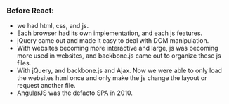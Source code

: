 ### Before React:
  * we had html, css, and js.
  * Each browser had its own implementation, and each js features.
  * jQuery came out and made it easy to deal with DOM manipulation.
  * With websites becoming more interactive and large, js was becoming more used in websites, and backbone.js came out to organize these js files.
  * With jQuery, and backbone.js and Ajax. Now we were able to only load the websites html once and only make the js change the layout or request another file.
  * AngularJS was the defacto SPA in 2010.